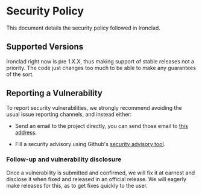 # Security Policy

This document details the security policy followed in Ironclad.

## Supported Versions

Ironclad right now is pre 1.X.X, thus making support of stable releases not a
priority. The code just changes too much to be able to make any guarantees of
the sort.

## Reporting a Vulnerability

To report security vulnerabilities, we strongly recommend avoiding the usual
issue reporting channels, and instead either:

- Send an email to the project directly, you can send those email to
[this address](mailto:streaksu@ironclad-os.org).

- Fill a security advisory using Github's [security advisory tool](https://github.com/Ironclad-Project/Ironclad/security/advisories).

### Follow-up and vulnerability disclosure

Once a vulnerability is submitted and confirmed, we will fix it at earnest and
disclose it when fixed and released in an official release. We will eagerly
make releases for this, as to get fixes quickly to the user.
